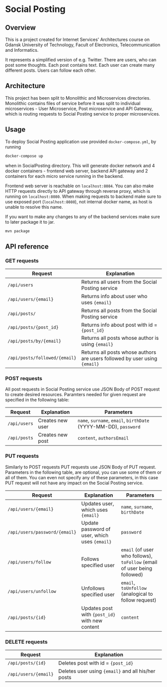 # Social Posting

## Overview
This is a project created for Internet Services' Architectures course on Gdansk University of Technology, Facult of Electronics, Telecommunication and Informatics.

It represents a simplified version of e.g. Twitter. There are users, who can post some thoughts. Each post contains text. Each user can create many different posts. Users can follow each other.

## Architecture
This project has been split to Monolithic and Microservices directories. Monolithic contains files of service before it was split to individual microservices - User Microservice, Post microservice and API Gateway, which is routing requests to Social Posting service to proper microservices.

## Usage
To deploy Social Posting application use provided `docker-compose.yml`, by running
```bash
docker-compose up
```
when in SocialPosting directory. This will generate docker network and 4 docker containers - frontend web server, backend API gateway and 2 containers for each micro service running in the backend.

Frontend web server is reachable on `localhost:8084`. You can also make HTTP requests directly to API gateway through reverse proxy, which is running on `localhost:8080`.
When making requests to backend make sure to use exposed port (`localhost:8080`), not internal docker name, as host is unable to resolve this name.

If you want to make any changes to any of the backend services make sure to later package it to jar.
```bash
mvn package
```

## API reference

### GET requests
| Request | Explanation |
|---|---|
| `/api/users` | Returns all users from the Social Posting service |
| `/api/users/{email}` | Returns info about user who uses `{email}` |
| `/api/posts/` | Returns all posts from the Social Posting service |
| `/api/posts/{post_id}` | Returns info about post with id = `{post_id}` |
| `/api/posts/by/{email}` | Returns all posts whose author is using `{email}` |
| `/api/posts/followed/{email}` | Returns all posts whose authors are users followed by user using `{email}` |


### POST requests
All post requests in Social Posting service use JSON Body of POST request to create desired resources. Paramters needed for given request are specified in the following table:  

| Request | Explanation | Parameters |
|---|---|---|
| `/api/users` | Creates new user | `name`, `surname`, `email`, `birthDate` (YYYY-MM-DD), `password` |
| `/api/posts` | Creates new post | `content`, `authorsEmail` |

### PUT requests
Similarly to POST requests PUT requests use JSON Body of PUT request. Parameters in the following table, are optional, you can use some of them or all of them. You can even not specify any of these parameters, in this case PUT request will not have any impact on the Social Posting service.

| Request | Explanation | Parameters |
|---|---|---|
| `/api/users/{email}` | Updates user, which uses `{email}` | `name`, `surname`, `birthDate` |
| `/api/users/password/{email}` | Update password of user, which uses `{email}` | `password`
| `/api/users/follow` | Follows specified user | `email` (of user who follows), `toFollow` (email of user being followed) |
| `/api/users/unfollow` | Unfollows specified user | `email`, `toUnfollow` (analogical to follow request) |
| `/api/posts/{id}` | Updates post with `{post_id}` with new content | `content` |

### DELETE requests
| Request | Explanation |
|---|---|
| `/api/posts/{id}` | Deletes post with id = `{post_id}` |
| `/api/users/{email}` | Deletes user using `{email}` and all his/her posts |